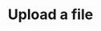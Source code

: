 ---
title: Upload a file
excerpt: >-
  Upload one file at a time to a dataset.


  This endpoint expects requests of type `application/octet-stream`.


  For example, assuming that you want to upload a local file named `file1.csv`
  to a hypothetical dataset `https://data.world/awesome-user/awesome-dataset`
  and choose its name on data.world to be `better-name.csv`, this is what the
  cURL command would look like.


  ```bash

  curl \
    -H "Authorization: Bearer <YOUR_API_TOKEN>" \
    -X PUT -H "Content-Type: application/octet-stream" \
    --data-binary @file1.csv \
    https://api.data.world/v0/uploads/awesome-user/awesome-dataset/files/better-name.csv
  ```


  This method of upload is typically not supported by Swagger clients. Other
  HTTP clients can be used to supply the contents of the file directly in the
  body of the request.
api:
  file: data-world.json
  operationId: uploadFile
hidden: false
---